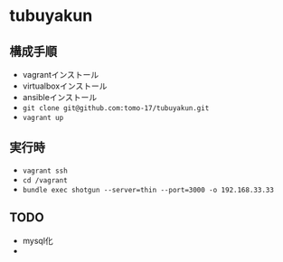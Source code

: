 # tubuyakun

## 構成手順
* vagrantインストール
* virtualboxインストール
* ansibleインストール
* `git clone git@github.com:tomo-17/tubuyakun.git`
* `vagrant up`

## 実行時
* `vagrant ssh`
* `cd /vagrant`
* `bundle exec shotgun --server=thin --port=3000 -o 192.168.33.33`

## TODO
* mysql化
*
